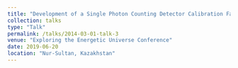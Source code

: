 ```yaml
---
title: "Development of a Single Photon Counting Detector Calibration Facility for the Ultra Fast Astronomy Project"
collection: talks
type: "Talk"
permalink: /talks/2014-03-01-talk-3
venue: "Exploring the Energetic Universe Conference"
date: 2019-06-20
location: "Nur-Sultan, Kazakhstan"
---
```


